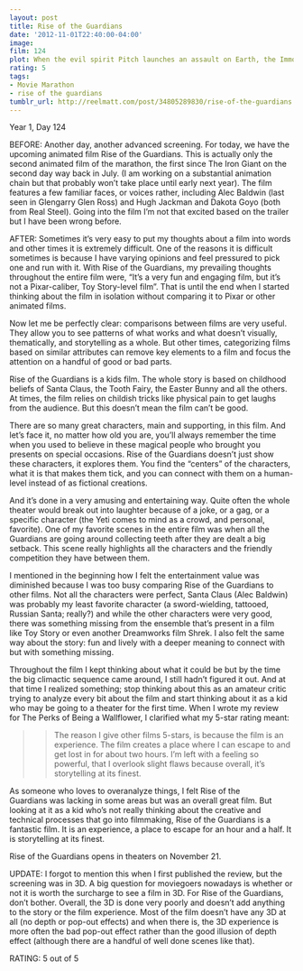 ```yaml
---
layout: post
title: Rise of the Guardians
date: '2012-11-01T22:40:00-04:00'
image: 
film: 124
plot: When the evil spirit Pitch launches an assault on Earth, the Immortal Guardians team up to protect the innocence of children all around the world.
rating: 5
tags:
- Movie Marathon
- rise of the guardians
tumblr_url: http://reelmatt.com/post/34805289830/rise-of-the-guardians
---
```


Year 1, Day 124

BEFORE: Another day, another advanced screening. For today, we have the upcoming animated film Rise of the Guardians. This is actually only the second animated film of the marathon, the first since The Iron Giant on the second day way back in July. (I am working on a substantial animation chain but that probably won’t take place until early next year). The film features a few familiar faces, or voices rather, including Alec Baldwin (last seen in Glengarry Glen Ross) and Hugh Jackman and Dakota Goyo (both from Real Steel). Going into the film I’m not that excited based on the trailer but I have been wrong before.

AFTER: Sometimes it’s very easy to put my thoughts about a film into words and other times it is extremely difficult. One of the reasons it is difficult sometimes is because I have varying opinions and feel pressured to pick one and run with it. With Rise of the Guardians, my prevailing thoughts throughout the entire film were, “It’s a very fun and engaging film, but it’s not a Pixar-caliber, Toy Story-level film”. That is until the end when I started thinking about the film in isolation without comparing it to Pixar or other animated films.

Now let me be perfectly clear: comparisons between films are very useful. They allow you to see patterns of what works and what doesn’t visually, thematically, and storytelling as a whole. But other times, categorizing films based on similar attributes can remove key elements to a film and focus the attention on a handful of good or bad parts.

Rise of the Guardians is a kids film. The whole story is based on childhood beliefs of Santa Claus, the Tooth Fairy, the Easter Bunny and all the others. At times, the film relies on childish tricks like physical pain to get laughs from the audience. But this doesn’t mean the film can’t be good.

There are so many great characters, main and supporting, in this film. And let’s face it, no matter how old you are, you’ll always remember the time when you used to believe in these magical people who brought you presents on special occasions. Rise of the Guardians doesn’t just show these characters, it explores them. You find the “centers” of the characters, what it is that makes them tick, and you can connect with them on a human-level instead of as fictional creations.

And it’s done in a very amusing and entertaining way. Quite often the whole theater would break out into laughter because of a joke, or a gag, or a specific character (the Yeti comes to mind as a crowd, and personal, favorite). One of my favorite scenes in the entire film was when all the Guardians are going around collecting teeth after they are dealt a big setback. This scene really highlights all the characters and the friendly competition they have between them.

I mentioned in the beginning how I felt the entertainment value was diminished because I was too busy comparing Rise of the Guardians to other films. Not all the characters were perfect, Santa Claus (Alec Baldwin) was probably my least favorite character (a sword-wielding, tattooed, Russian Santa; really?) and while the other characters were very good, there was something missing from the ensemble that’s present in a film like Toy Story or even another Dreamworks film Shrek. I also felt the same way about the story: fun and lively with a deeper meaning to connect with but with something missing.

Throughout the film I kept thinking about what it could be but by the time the big climactic sequence came around, I still hadn’t figured it out. And at that time I realized something; stop thinking about this as an amateur critic trying to analyze every bit about the film and start thinking about it as a kid who may be going to a theater for the first time. When I wrote my review for The Perks of Being a Wallflower, I clarified what my 5-star rating meant:

>>The reason I give other films 5-stars, is because the film is an experience. The film creates a place where I can escape to and get lost in for about two hours. I’m left with a feeling so powerful, that I overlook slight flaws because overall, it’s storytelling at its finest.

As someone who loves to overanalyze things, I felt Rise of the Guardians was lacking in some areas but was an overall great film. But looking at it as a kid who’s not really thinking about the creative and technical processes that go into filmmaking, Rise of the Guardians is a fantastic film. It is an experience, a place to escape for an hour and a half. It is storytelling at its finest.

Rise of the Guardians opens in theaters on November 21.

UPDATE: I forgot to mention this when I first published the review, but the screening was in 3D. A big question for moviegoers nowadays is whether or not it is worth the surcharge to see a film in 3D. For Rise of the Guardians, don’t bother. Overall, the 3D is done very poorly and doesn’t add anything to the story or the film experience. Most of the film doesn’t have any 3D at all (no depth or pop-out effects) and when there is, the 3D experience is more often the bad pop-out effect rather than the good illusion of depth effect (although there are a handful of well done scenes like that).

RATING: 5 out of 5

